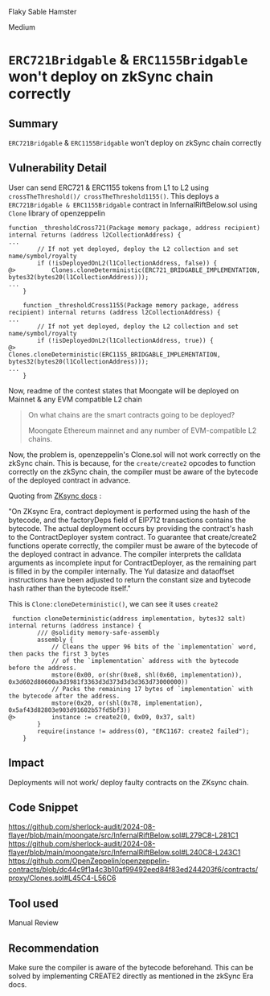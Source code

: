 Flaky Sable Hamster

Medium

# `ERC721Bridgable` & `ERC1155Bridgable` won't deploy on zkSync chain correctly

## Summary
`ERC721Bridgable` & `ERC1155Bridgable` won't deploy on zkSync chain correctly

## Vulnerability Detail
User can send ERC721 & ERC1155 tokens from L1 to L2 using `crossTheThreshold()/ crossTheThreshold1155()`. This deploys a `ERC721Bridgable & ERC1155Bridgable` contract in InfernalRiftBelow.sol using `Clone` library of openzeppelin
```solidity
function _thresholdCross721(Package memory package, address recipient) internal returns (address l2CollectionAddress) {
...
        // If not yet deployed, deploy the L2 collection and set name/symbol/royalty
        if (!isDeployedOnL2(l1CollectionAddress, false)) {
@>          Clones.cloneDeterministic(ERC721_BRIDGABLE_IMPLEMENTATION, bytes32(bytes20(l1CollectionAddress)));
...
    }
```
```solidity
    function _thresholdCross1155(Package memory package, address recipient) internal returns (address l2CollectionAddress) {
...
        // If not yet deployed, deploy the L2 collection and set name/symbol/royalty
        if (!isDeployedOnL2(l1CollectionAddress, true)) {
@>          Clones.cloneDeterministic(ERC1155_BRIDGABLE_IMPLEMENTATION, bytes32(bytes20(l1CollectionAddress)));
...
    }
```

Now, readme of the contest states that Moongate will be deployed on Mainnet & any EVM compatible L2 chain

> On what chains are the smart contracts going to be deployed?
>
> Moongate
> Ethereum mainnet and any number of EVM-compatible L2 chains.

Now, the problem is, openzeppelin's Clone.sol will not work correctly on the zkSync chain. This is because, for the `create/create2` opcodes to function correctly on the zkSync chain, the compiler must be aware of the bytecode of the deployed contract in advance.

Quoting from [ZKsync docs](https://docs.zksync.io/build/developer-reference/ethereum-differences/evm-instructions) :

"On ZKsync Era, contract deployment is performed using the hash of the bytecode, and the factoryDeps field of EIP712 transactions contains the bytecode. The actual deployment occurs by providing the contract's hash to the ContractDeployer system contract.
To guarantee that create/create2 functions operate correctly, the compiler must be aware of the bytecode of the deployed contract in advance. The compiler interprets the calldata arguments as incomplete input for ContractDeployer, as the remaining part is filled in by the compiler internally. The Yul datasize and dataoffset instructions have been adjusted to return the constant size and bytecode hash rather than the bytecode itself."

This is `Clone:cloneDeterministic()`, we can see it uses `create2`
```solidity
 function cloneDeterministic(address implementation, bytes32 salt) internal returns (address instance) {
        /// @solidity memory-safe-assembly
        assembly {
            // Cleans the upper 96 bits of the `implementation` word, then packs the first 3 bytes
            // of the `implementation` address with the bytecode before the address.
            mstore(0x00, or(shr(0xe8, shl(0x60, implementation)), 0x3d602d80600a3d3981f3363d3d373d3d3d363d73000000))
            // Packs the remaining 17 bytes of `implementation` with the bytecode after the address.
            mstore(0x20, or(shl(0x78, implementation), 0x5af43d82803e903d91602b57fd5bf3))
@>          instance := create2(0, 0x09, 0x37, salt)
        }
        require(instance != address(0), "ERC1167: create2 failed");
    }
```
## Impact
Deployments will not work/ deploy faulty contracts on the ZKsync chain.

## Code Snippet
https://github.com/sherlock-audit/2024-08-flayer/blob/main/moongate/src/InfernalRiftBelow.sol#L279C8-L281C1
https://github.com/sherlock-audit/2024-08-flayer/blob/main/moongate/src/InfernalRiftBelow.sol#L240C8-L243C1
https://github.com/OpenZeppelin/openzeppelin-contracts/blob/dc44c9f1a4c3b10af99492eed84f83ed244203f6/contracts/proxy/Clones.sol#L45C4-L56C6

## Tool used
Manual Review

## Recommendation
Make sure the compiler is aware of the bytecode beforehand.
This can be solved by implementing CREATE2 directly as mentioned in the zkSync Era docs.